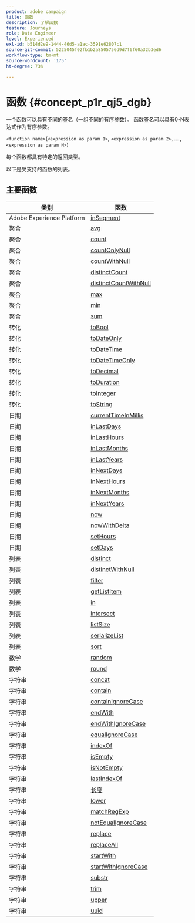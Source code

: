 ```yaml
---
product: adobe campaign
title: 函数
description: 了解函数
feature: Journeys
role: Data Engineer
level: Experienced
exl-id: b514d2e9-1444-46d5-a1ac-3591e62807c1
source-git-commit: 5225045f02fb1b2a8505756d9d7f6f60a32b3ed6
workflow-type: tm+mt
source-wordcount: '175'
ht-degree: 73%

---
```


# 函数 {#concept_p1r_qj5_dgb}

一个函数可以具有不同的签名（一组不同的有序参数）。 函数签名可以具有0-N表达式作为有序参数。

`<function name>`(`<expression as param 1>`, `<expression as param 2>`, ... ,`<expression as param N>`)

每个函数都具有特定的返回类型。

以下是受支持的函数的列表。

## 主要函数

| 类别 | 函数 |
|-------------|-----------------------|
| Adobe Experience Platform | [inSegment](../functions/functioninsegment.md) |
| 聚合 | [avg](../functions/functionavg.md) |
| 聚合 | [count](../functions/functioncount.md) |
| 聚合 | [countOnlyNull](../functions/functioncountonlynull.md) |
| 聚合 | [countWithNull](../functions/functioncountwithnull.md) |
| 聚合 | [distinctCount](../functions/functiondistinctcount.md) |
| 聚合 | [distinctCountWithNull](../functions/functiondistinctcountwithnull.md) |
| 聚合 | [max](../functions/functionmax.md) |
| 聚合 | [min](../functions/functionmin.md) |
| 聚合 | [sum](../functions/functionsum.md) |
| 转化 | [toBool](../functions/functiontobool.md) |
| 转化 | [toDateOnly](../functions/functiontodateonly.md) |
| 转化 | [toDateTime](../functions/functiontodatetime.md) |
| 转化 | [toDateTimeOnly](../functions/functiontodatetimeonly.md) |
| 转化 | [toDecimal](../functions/functiontodecimal.md) |
| 转化 | [toDuration](../functions/functiontoduration.md) |
| 转化 | [toInteger](../functions/functiontointeger.md) |
| 转化 | [toString](../functions/functiontostring.md) |
| 日期 | [currentTimeInMillis](../functions/functioncurrenttimeinmillis.md) |
| 日期 | [inLastDays](../functions/functioninlastdays.md) |
| 日期 | [inLastHours](../functions/functioninlasthours.md) |
| 日期 | [inLastMonths](../functions/functioninlastmonths.md) |
| 日期 | [inLastYears](../functions/functioninlastyears.md) |
| 日期 | [inNextDays](../functions/functioninnextdays.md) |
| 日期 | [inNextHours](../functions/functioninnexthours.md) |
| 日期 | [inNextMonths](../functions/functioninnextmonths.md) |
| 日期 | [inNextYears](../functions/functioninnextyears.md) |
| 日期 | [now](../functions/functionnow.md) |
| 日期 | [nowWithDelta](../functions/functionnowwithdelta.md) |
| 日期 | [setHours](../functions/functionsethours.md) |
| 日期 | [setDays](../functions/functionsetdays.md) |
| 列表 | [distinct](../functions/functiondistinct.md) |
| 列表 | [distinctWithNull](../functions/functiondistinctwithnull.md) |
| 列表 | [filter](../functions/functionfilter.md) |
| 列表 | [getListItem](../functions/functiongetlistitem.md) |
| 列表 | [in](../functions/functionin.md) |
| 列表 | [intersect](../functions/functionintersect.md) |
| 列表 | [listSize](../functions/functionlistsize.md) |
| 列表 | [serializeList](../functions/functionserializelist.md) |
| 列表 | [sort](../functions/functionsort.md) |
| 数学 | [random](../functions/functionrandom.md) |
| 数学 | [round](../functions/functionround.md) |
| 字符串 | [concat](../functions/functionconcat.md) |
| 字符串 | [contain](../functions/functioncontain.md) |
| 字符串 | [containIgnoreCase](../functions/functioncontainwithignorecase.md) |
| 字符串 | [endWith](../functions/functionendwith.md) |
| 字符串 | [endWithIgnoreCase](../functions/functionendwithignorecase.md) |
| 字符串 | [equalIgnoreCase](../functions/functionequalignorecase.md) |
| 字符串 | [indexOf](../functions/functionindexof.md) |
| 字符串 | [isEmpty](../functions/functionisempty.md) |
| 字符串 | [isNotEmpty](../functions/functionisnotempty.md) |
| 字符串 | [lastIndexOf](../functions/functionlastindexof.md) |
| 字符串 | [长度](../functions/functionlength.md) |
| 字符串 | [lower](../functions/functionlower.md) |
| 字符串 | [matchRegExp](../functions/functionmatchregexp.md) |
| 字符串 | [notEqualIgnoreCase](../functions/functionnotequalignorecase.md) |
| 字符串 | [replace](../functions/functionreplace.md) |
| 字符串 | [replaceAll](../functions/functionreplaceall.md) |
| 字符串 | [startWith](../functions/functionstartwith.md) |
| 字符串 | [startWithIgnoreCase](../functions/functionstartwithignorecase.md) |
| 字符串 | [substr](../functions/functionsubstr.md) |
| 字符串 | [trim](../functions/functiontrim.md) |
| 字符串 | [upper](../functions/functionupper.md) |
| 字符串 | [uuid](../functions/functionuuid.md) |
